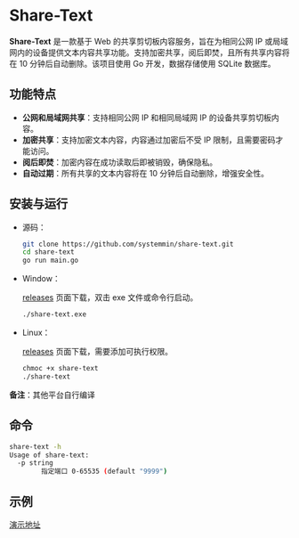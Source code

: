 # Share-Text

**Share-Text** 是一款基于 Web 的共享剪切板内容服务，旨在为相同公网 IP 或局域网内的设备提供文本内容共享功能。支持加密共享，阅后即焚，且所有共享内容将在 10 分钟后自动删除。该项目使用 Go 开发，数据存储使用
SQLite 数据库。

## 功能特点

- **公网和局域网共享**：支持相同公网 IP 和相同局域网 IP 的设备共享剪切板内容。
- **加密共享**：支持加密文本内容，内容通过加密后不受 IP 限制，且需要密码才能访问。
- **阅后即焚**：加密内容在成功读取后即被销毁，确保隐私。
- **自动过期**：所有共享的文本内容将在 10 分钟后自动删除，增强安全性。

## 安装与运行

- 源码：

    ```bash
    git clone https://github.com/systemmin/share-text.git
    cd share-text
    go run main.go
    ```

- Window：

   [releases](https://github.com/systemmin/share-text/) 页面下载，双击 exe 文件或命令行启动。

    ```bash
    ./share-text.exe
    ```

- Linux：

   [releases](https://github.com/systemmin/share-text/) 页面下载，需要添加可执行权限。
    
   ```bash
   chmoc +x share-text
   ./share-text
   ```

**备注**：其他平台自行编译

## 命令

```bash
share-text -h
Usage of share-text:
  -p string
        指定端口 0-65535 (default "9999")
```

## 示例

[演示地址](https://dtking.cn/share/)